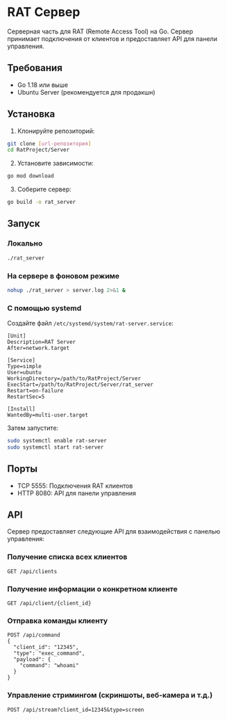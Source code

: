# RAT Сервер

Серверная часть для RAT (Remote Access Tool) на Go. Сервер принимает подключения от клиентов и предоставляет API для панели управления.

## Требования

- Go 1.18 или выше
- Ubuntu Server (рекомендуется для продакшн)

## Установка

1. Клонируйте репозиторий:
```bash
git clone [url-репозитория]
cd RatProject/Server
```

2. Установите зависимости:
```bash
go mod download
```

3. Соберите сервер:
```bash
go build -o rat_server
```

## Запуск

### Локально
```bash
./rat_server
```

### На сервере в фоновом режиме
```bash
nohup ./rat_server > server.log 2>&1 &
```

### С помощью systemd
Создайте файл `/etc/systemd/system/rat-server.service`:

```
[Unit]
Description=RAT Server
After=network.target

[Service]
Type=simple
User=ubuntu
WorkingDirectory=/path/to/RatProject/Server
ExecStart=/path/to/RatProject/Server/rat_server
Restart=on-failure
RestartSec=5

[Install]
WantedBy=multi-user.target
```

Затем запустите:
```bash
sudo systemctl enable rat-server
sudo systemctl start rat-server
```

## Порты

- TCP 5555: Подключения RAT клиентов
- HTTP 8080: API для панели управления

## API

Сервер предоставляет следующие API для взаимодействия с панелью управления:

### Получение списка всех клиентов
```
GET /api/clients
```

### Получение информации о конкретном клиенте
```
GET /api/client/{client_id}
```

### Отправка команды клиенту
```
POST /api/command
{
  "client_id": "12345",
  "type": "exec_command",
  "payload": {
    "command": "whoami"
  }
}
```

### Управление стримингом (скриншоты, веб-камера и т.д.)
```
POST /api/stream?client_id=12345&type=screen
``` 